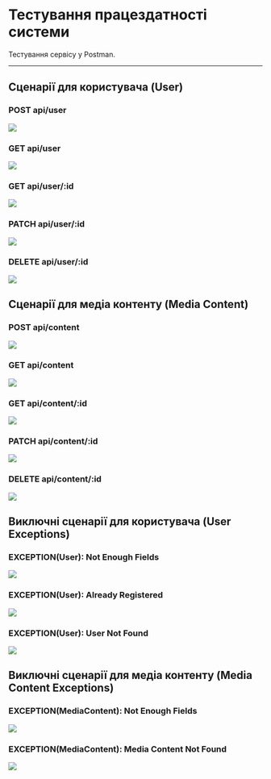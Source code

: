 # Тестування працездатності системи

Тестування сервісу у Postman.

---

## Сценарії для користувача (User)

### POST api/user

<img src="./media/user_create.png">

### GET api/user

<img src="./media/users_get.png">

### GET api/user/:id

<img src="./media/user_get.png">

### PATCH api/user/:id

<img src="./media/user_update.png">

### DELETE api/user/:id

<img src="./media/user_delete.png">

## Сценарії для медіа контенту (Media Content)

### POST api/content

<img src="./media/content_create.png">

### GET api/content

<img src="./media/contents_get.png">

### GET api/content/:id

<img src="./media/content_get.png">

### PATCH api/content/:id

<img src="./media/content_update.png">

### DELETE api/content/:id

<img src="./media/content_delete.png">

## Виключні сценарії для користувача (User Exceptions)

### EXCEPTION(User): Not Enough Fields

<img src="./media/user_NotEnoughFields.png">

### EXCEPTION(User): Already Registered 

<img src="./media/user_AlreadyRegistered.png">

### EXCEPTION(User): User Not Found

<img src="./media/user_UserNotFound.png">

## Виключні сценарії для медіа контенту (Media Content Exceptions)

### EXCEPTION(MediaContent): Not Enough Fields

<img src="./media/content_NotEnoughFields.png">

### EXCEPTION(MediaContent): Media Content Not Found

<img src="./media/content_MediaContentNotFound.png">